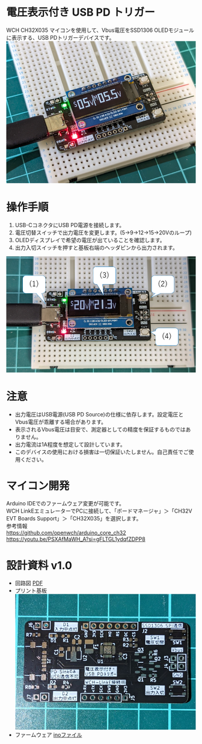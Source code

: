 # 電圧表示付き USB PD トリガー
 WCH CH32X035 マイコンを使用して、Vbus電圧をSSD1306 OLEDモジュールに表示する、USB PDトリガーデバイスです。  
 ![使用例](使用例.png)

# 操作手順
1. USB-CコネクタにUSB PD電源を接続します。
1. 電圧切替スイッチで出力電圧を変更します。(5→9→12→15→20Vのループ)
1. OLEDディスプレイで希望の電圧が出ていることを確認します。
1. 出力入切スイッチを押すと基板右端のヘッダピンから出力されます。  

![操作手順](操作手順.png)

# 注意
- 出力電圧はUSB電源(USB PD Source)の仕様に依存します。設定電圧とVbus電圧が乖離する場合があります。
- 表示されるVbus電圧は目安で、測定器としての精度を保証するものではありません。
- 出力電流は1A程度を想定して設計しています。
- このデバイスの使用における損害は一切保証いたしません。自己責任でご使用ください。

# マイコン開発
Arduino IDEでのファームウェア変更が可能です。  
WCH LinkEエミュレーターでPCに接続して、「ボードマネージャ」＞「CH32V EVT Boards Support」＞「CH32X035」を選択します。  
参考情報  
https://github.com/openwch/arduino_core_ch32  
https://youtu.be/PSXAfMaWH_A?si=gFLTGL1ydqfZDPP8  

# 設計資料 v1.0
- 回路図 [PDF](回路図.pdf)
- プリント基板
![プリント基板](プリント基板.jpg)
- ファームウェア [inoファイル](USBPDTrigger-VoltDisplay.ino)